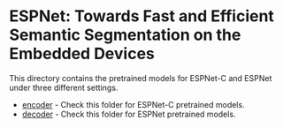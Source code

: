 # ESPNet: Towards Fast and Efficient Semantic Segmentation on the Embedded Devices

This directory contains the pretrained models for ESPNet-C and ESPNet under three different settings.

* [encoder](/encoder/) - Check this folder for ESPNet-C pretrained models.
* [decoder](/decoder/) - Check this folder for ESPNet pretrained models.
